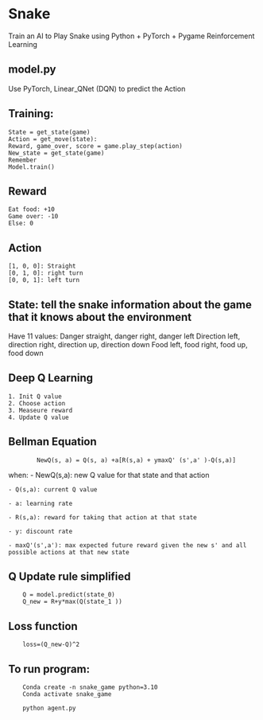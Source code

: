 # Snake
Train an AI to Play Snake using Python + PyTorch + Pygame Reinforcement Learning

## model.py
Use PyTorch, Linear_QNet (DQN) to predict the Action

## Training:
    State = get_state(game)
    Action = get_move(state):
    Reward, game_over, score = game.play_step(action)
    New_state = get_state(game)
    Remember
    Model.train()

## Reward
    Eat food: +10
    Game over: -10
    Else: 0

## Action
    [1, 0, 0]: Straight
    [0, 1, 0]: right turn
    [0, 0, 1]: left turn

## State: tell the snake information about the game that it knows about the environment
Have 11 values:
    Danger straight, danger right, danger left
    Direction left, direction right, direction up, direction down
    Food left, food right, food up, food down

## Deep Q Learning
    1. Init Q value
    2. Choose action
    3. Measeure reward
    4. Update Q value

## Bellman Equation
            NewQ(s, a) = Q(s, a) +a[R(s,a) + ymaxQ' (s',a' )-Q(s,a)]

when:
    - NewQ(s,a): new Q value for that state and that action

    - Q(s,a): current Q value

    - a: learning rate

    - R(s,a): reward for taking that action at that state

    - y: discount rate
    
    - maxQ'(s',a'): max expected future reward given the new s' and all possible actions at that new state

## Q Update rule simplified
        Q = model.predict(state_0)
        Q_new = R+y*max(Q(state_1 ))

## Loss function
        loss=(Q_new-Q)^2

## To run program:
        Conda create -n snake_game python=3.10
        Conda activate snake_game

        python agent.py
